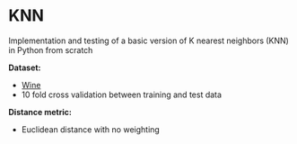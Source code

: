 # KNN
Implementation and testing of a basic version of K nearest neighbors (KNN) in Python from scratch

**Dataset:**
- [Wine](https://scikit-learn.org/stable/modules/generated/sklearn.datasets.load_wine.html)
- 10 fold cross validation between training and test data

**Distance metric:**
- Euclidean distance with no weighting

